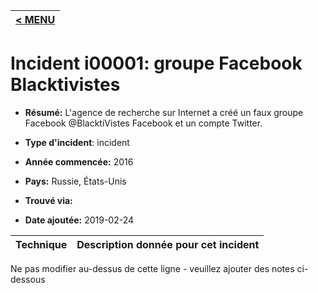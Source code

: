 |[< MENU](../README.md)|
|---|
# Incident i00001: groupe Facebook Blacktivistes

* **Résumé:** L'agence de recherche sur Internet a créé un faux groupe Facebook @BlacktiVistes Facebook et un compte Twitter.

* **Type d'incident**: incident

* **Année commencée:** 2016

* **Pays:** Russie, États-Unis

* **Trouvé via:**

* **Date ajoutée:** 2019-02-24
 

|Technique |Description donnée pour cet incident |
|--------- |------------------------- |


Ne pas modifier au-dessus de cette ligne - veuillez ajouter des notes ci-dessous